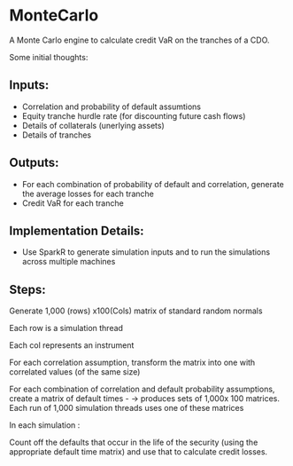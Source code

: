 # MonteCarlo
A Monte Carlo engine to calculate credit VaR on the tranches of a CDO.

Some initial thoughts:

Inputs:
-------
- Correlation and probability of default assumtions
- Equity tranche hurdle rate (for discounting future cash flows)
- Details of collaterals (unerlying assets) 
- Details of tranches 
 
Outputs:
-------
- For each combination of probability of default and correlation, generate the average losses for each tranche
- Credit VaR for each tranche

Implementation Details:
----------------------
- Use SparkR to generate simulation inputs and to run the simulations across multiple machines 

Steps:
------

Generate 1,000 (rows) x100(Cols)  matrix of standard random normals

Each row is a simulation thread

Each col represents an instrument 

For each correlation assumption, transform the matrix into one with correlated values (of the same size)

For each combination of correlation and default probability assumptions, create a matrix of default times - -> produces sets of 1,000x 100 matrices.  Each run of 1,000 simulation threads uses one of these matrices

In each simulation :

Count off the defaults that occur in the life of the security (using the appropriate default time matrix)  and use that to calculate credit losses.

